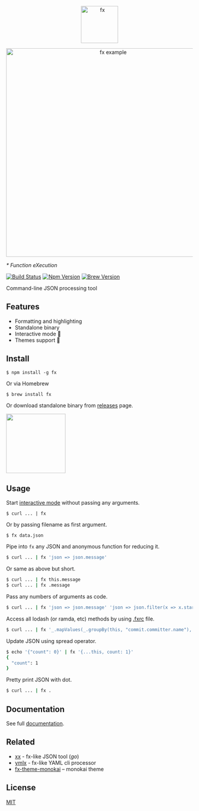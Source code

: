 <p align="center"><img src="https://user-images.githubusercontent.com/141232/35405308-4b41f446-0238-11e8-86c1-21f407cc8460.png" height="100" alt="fx"></p>
<p align="center"><img src="https://medv.io/assets/fx.gif" width="562" alt="fx example"></p>

_* Function eXecution_

[![Build Status](https://travis-ci.org/antonmedv/fx.svg?branch=master)](https://travis-ci.org/antonmedv/fx)
[![Npm Version](https://badgen.net/npm/v/fx)](https://www.npmjs.com/package/fx)
[![Brew Version](https://badgen.net/homebrew/v/fx)](https://formulae.brew.sh/formula/fx)

Command-line JSON processing tool

## Features

* Formatting and highlighting
* Standalone binary
* Interactive mode 🎉
* Themes support 🎨

## Install

```
$ npm install -g fx
```
Or via Homebrew
```
$ brew install fx
```

Or download standalone binary from [releases](https://github.com/antonmedv/fx/releases) page.

<a href="https://www.patreon.com/antonmedv">
	<img src="https://c5.patreon.com/external/logo/become_a_patron_button@2x.png" width="160">
</a>

## Usage

Start [interactive mode](https://github.com/antonmedv/fx/blob/master/docs.md#interactive-mode) without passing any arguments.
```
$ curl ... | fx
```

Or by passing filename as first argument.
```
$ fx data.json
```

Pipe into `fx` any JSON and anonymous function for reducing it.
```bash
$ curl ... | fx 'json => json.message'
```

Or same as above but short.
```bash
$ curl ... | fx this.message
$ curl ... | fx .message
```

Pass any numbers of arguments as code.
```bash
$ curl ... | fx 'json => json.message' 'json => json.filter(x => x.startsWith("a"))' 
```

Access all lodash (or ramda, etc) methods by using [.fxrc](https://github.com/antonmedv/fx/blob/master/docs.md#using-fxrc) file.
```bash
$ curl ... | fx '_.mapValues(_.groupBy(this, "commit.committer.name"), _.size)'
```

Update JSON using spread operator.
```bash
$ echo '{"count": 0}' | fx '{...this, count: 1}'
{
  "count": 1
}
```

Pretty print JSON with dot.
```bash
$ curl ... | fx .
```

## Documentation

See full [documentation](https://github.com/antonmedv/fx/blob/master/docs.md).

## Related

* [xx](https://github.com/antonmedv/xx) - fx-like JSON tool (*go*)
* [ymlx](https://github.com/matthewadams/ymlx) - fx-like YAML cli processor
* [fx-theme-monokai](https://github.com/antonmedv/fx-theme-monokai) – monokai theme

## License

[MIT](https://github.com/antonmedv/fx/blob/master/LICENSE)  
